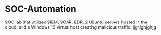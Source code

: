 # SOC-Automation
SOC lab that utilized SIEM, SOAR, EDR, 2 Ubuntu servers hosted in the cloud, and a Windows 10 virtual host creating malicious traffic. 
            jjghjghjghjg 
